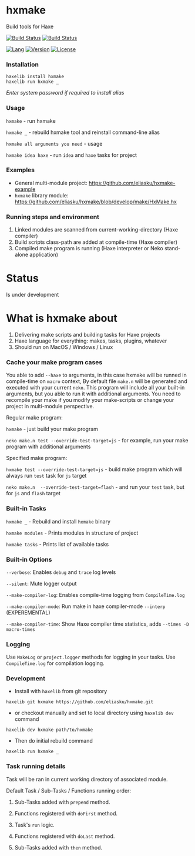 # hxmake
Build tools for Haxe

[![Build Status](https://travis-ci.org/eliasku/hxmake.svg?branch=develop)](https://travis-ci.org/eliasku/hxmake)
[![Build Status](https://ci.appveyor.com/api/projects/status/lxmpp7d9pfoyd7dq/branch/develop?svg=true)](https://ci.appveyor.com/project/eliasku/hxmake)

[![Lang](https://img.shields.io/badge/language-haxe-orange.svg)](http://haxe.org)
[![Version](https://img.shields.io/badge/version-v0.2.2-green.svg)](https://github.com/eliasku/hxmake)
[![License](https://img.shields.io/badge/license-MIT-blue.svg)](http://opensource.org/licenses/MIT)

### Installation

```
haxelib install hxmake
haxelib run hxmake _
```
_Enter system password if required to install alias_

### Usage

`hxmake` - run hxmake

`hxmake _` - rebuild hxmake tool and reinstall command-line alias

`hxmake all arguments you need` - usage

`hxmake idea haxe` - run `idea` and `haxe` tasks for project

### Examples

- General multi-module project: https://github.com/eliasku/hxmake-example
- `hxmake` library module: https://github.com/eliasku/hxmake/blob/develop/make/HxMake.hx

### Running steps and environment
1. Linked modules are scanned from current-working-directory (Haxe compiler)
2. Build scripts class-path are added at compile-time (Haxe compiler)
3. Compiled make program is running (Haxe interpreter or Neko stand-alone application)

# Status
Is under development

# What is hxmake about
1. Delivering make scripts and building tasks for Haxe projects
2. Haxe language for everything: makes, tasks, plugins, whatever
3. Should run on MacOS / Windows / Linux

### Cache your make program cases

You able to add `--haxe` to arguments, in this case hxmake will be runned in compile-time on `macro` context,
By default file `make.n` will be generated and executed with your current `neko`. This program will include all your built-in arguments,
but you able to run it with additional arguments. You need to recompile your make if you modify your make-scripts or
change your project in multi-module perspective.

Regular make program:

`hxmake` - just build your make program

`neko make.n test --override-test-target=js` - for example, run your make program with additional arguments

Specified make program:

`hxmake test --override-test-target=js` - build make program which will always run `test` task for `js` target

`neko make.n  --override-test-target=flash` - and run your `test` task, but for `js` and `flash` target

### Built-in Tasks

`hxmake _` - Rebuild and install `hxmake` binary

`hxmake modules` - Prints modules in structure of project

`hxmake tasks` - Prints list of available tasks

### Built-in Options

`--verbose`: Enables `debug` and `trace` log levels

`--silent`: Mute logger output

`--make-compiler-log`: Enables compile-time logging from `CompileTime.log`

`--make-compiler-mode`: Run make in haxe compiler-mode `--interp` (EXPEREMENTAL)

`--make-compiler-time`: Show Haxe compiler time statistics, adds `--times -D macro-times`

### Logging

Use `MakeLog` or `project.logger` methods for logging in your tasks.
Use `CompileTime.log` for compilation logging.

### Development

- Install with `haxelib` from git repository
```
haxelib git hxmake https://github.com/eliasku/hxmake.git
```
- or checkout manually and set to local directory using `haxelib dev` command
```
haxelib dev hxmake path/to/hxmake
```
- Then do initial rebuild command 
```
haxelib run hxmake _
```

### Task running details
Task will be ran in current working directory of associated module.

Default Task / Sub-Tasks / Functions running order:

1. Sub-Tasks added with `prepend` method.

2. Functions registered with `doFirst` method.

3. Task's `run` logic.

4. Functions registered with `doLast` method.

5. Sub-Tasks added with `then` method.
